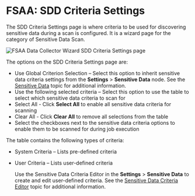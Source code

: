 # FSAA: SDD Criteria Settings

The SDD Criteria Settings page is where criteria to be used for discovering sensitive data during a scan is configured. It is a wizard page for the category of Sensitive Data Scan.

![FSAA Data Collector Wizard SDD Criteria Settings page](/img/product_docs/accessanalyzer/enterpriseauditor/admin/datacollector/fsaa/sddcriteria.png)

The options on the SDD Criteria Settings page are:

- Use Global Criterion Selection – Select this option to inherit sensitive data criteria settings from the __Settings__ > __Sensitive Data__ node. See the [Sensitive Data](/docs/accessanalyzer/enterpriseauditor/admin/settings/sensitivedata/overview.md) topic for additional information.
- Use the following selected criteria – Select this option to use the table to select which sensitive data criteria to scan for
- Select All - Click __Select All__ to enable all sensitive data criteria for scanning
- Clear All - Click __Clear All__ to remove all selections from the table
- Select the checkboxes next to the sensitive data criteria options to enable them to be scanned for during job execution

The table contains the following types of criteria:

- System Criteria – Lists pre-defined criteria
- User Criteria – Lists user-defined criteria

  Use the Sensitive Data Criteria Editor in the __Settings__ > __Sensitive Data__ to create and edit user-defined criteria. See the [Sensitive Data Criteria Editor](/docs/accessanalyzer/enterpriseauditor/sensitivedatadiscovery/criteriaeditor/overview.md) topic for additional information.

